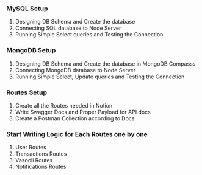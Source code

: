 ### MySQL Setup

1. Designing DB Schema and Create the database
2. Connecting SQL database to Node Server 
3. Running Simple Select queries and Testing the Connection 

### MongoDB Setup 

1. Designing DB Schema and Create the database in MongoDB Compasss
2. Connecting MongoDB database to Node Server 
3. Running Simple Select, Update queries and Testing the Connection 

### Routes Setup

1. Create all the Routes needed in Notion
2. Write Swagger Docs and Proper Payload for API docs
3. Create a Postman Collection according to Docs

### Start Writing Logic for Each Routes one by one

1. User Routes 
2. Transactions Routes 
3. Vasooli Routes
4. Notifications Routes 
